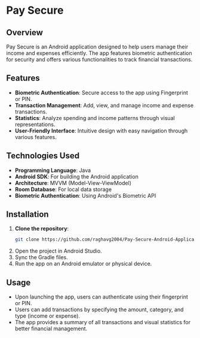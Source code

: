 # Pay Secure

## Overview

Pay Secure is an Android application designed to help users manage their income and expenses efficiently. The app features biometric authentication for security and offers various functionalities to track financial transactions.

## Features

- **Biometric Authentication**: Secure access to the app using Fingerprint or PIN.
- **Transaction Management**: Add, view, and manage income and expense transactions.
- **Statistics**: Analyze spending and income patterns through visual representations.
- **User-Friendly Interface**: Intuitive design with easy navigation through various features.

## Technologies Used

- **Programming Language**: Java
- **Android SDK**: For building the Android application
- **Architecture**: MVVM (Model-View-ViewModel)
- **Room Database**: For local data storage
- **Biometric Authentication**: Using Android's Biometric API

## Installation

1. **Clone the repository**:
   ```bash
   git clone https://github.com/raghavg2004/Pay-Secure-Android-Application.git
   ```
2. Open the project in Android Studio.
3. Sync the Gradle files.
4. Run the app on an Android emulator or physical device.

## Usage
* Upon launching the app, users can authenticate using their fingerprint or PIN.
* Users can add transactions by specifying the amount, category, and type (income or expense).
* The app provides a summary of all transactions and visual statistics for better financial management.
